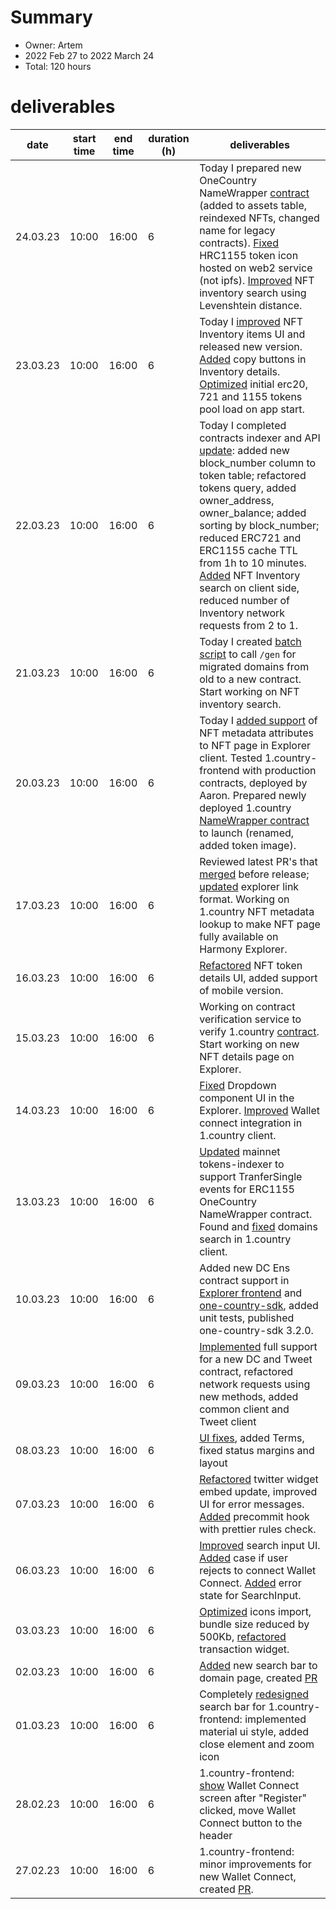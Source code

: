 # Summary
* Owner: Artem
* 2022 Feb 27 to 2022 March 24
* Total: 120 hours

# deliverables
| date     | start time | end time | duration (h) | deliverables                                                                                                                                                                                                                                                                                                                                                                                                                                                                                       |
|----------|------------|----------|--------------|----------------------------------------------------------------------------------------------------------------------------------------------------------------------------------------------------------------------------------------------------------------------------------------------------------------------------------------------------------------------------------------------------------------------------------------------------------------------------------------------------|
| 24.03.23 | 10:00      | 16:00    | 6            | Today I prepared new OneCountry NameWrapper [contract](https://explorer.harmony.one/address/0x4cd2563118e57b19179d8dc033f2b0c5b5d69ff5) (added to assets table, reindexed NFTs, changed name for legacy contracts). [Fixed](https://github.com/harmony-one/explorer-v2-frontend/pull/260) HRC1155 token icon hosted on web2 service (not ipfs). [Improved](https://github.com/harmony-one/explorer-v2-frontend/pull/261) NFT inventory search using Levenshtein distance.                          |                                                                                                                                                                                      |
| 23.03.23 | 10:00      | 16:00    | 6            | Today I [improved](https://github.com/harmony-one/explorer-v2-frontend/commit/5f4d5348652204bac41574c3d2bae4e94756781b) NFT Inventory items UI and released new version. [Added](https://github.com/harmony-one/explorer-v2-frontend/pull/258) copy buttons in Inventory details. [Optimized](https://github.com/harmony-one/explorer-v2-frontend/pull/259) initial erc20, 721 and 1155 tokens pool load on app start.                                                                             |                                                                                                                                                                                      |
| 22.03.23 | 10:00      | 16:00    | 6            | Today I completed contracts indexer and API [update](https://github.com/harmony-one/explorer-v2-backend/pull/99/files): added new block_number column to token table; refactored tokens query, added owner_address, owner_balance; added sorting by block_number; reduced ERC721 and ERC1155 cache TTL from 1h to 10 minutes. [Added](https://github.com/harmony-one/explorer-v2-frontend/pull/256) NFT Inventory search on client side, reduced number of Inventory network requests from 2 to 1. |                                                                                                                                                                                      |
| 21.03.23 | 10:00      | 16:00    | 6            | Today I created [batch script](https://github.com/ArtemKolodko/dc-scripts/blob/main/src/batch-gen.js) to call `/gen` for migrated domains from old to a new contract. Start working on NFT inventory search.                                                                                                                                                                                                                                                                                       |                                                                                                                                                                                      |
| 20.03.23 | 10:00      | 16:00    | 6            | Today I [added support](https://github.com/harmony-one/explorer-v2-frontend/pull/255) of NFT metadata attributes to NFT page in Explorer client. Tested 1.country-frontend with production contracts, deployed by Aaron. Prepared newly deployed 1.country [NameWrapper contract](http://localhost:3000/address/0x034a4ace40dacaf40e5392bf55867d0228307beb?activeTab=7) to launch (renamed, added token image).                                                                                    |                                                                                                                                                                                      |
| 17.03.23 | 10:00      | 16:00    | 6            | Reviewed latest PR's that [merged](https://github.com/harmony-one/1-country.frontend/commits/main) before release; [updated](https://github.com/harmony-one/1-country.frontend/commit/c1ffdc9f6192b638507a3a0e41c66cd42d56017e) explorer link format. Working on 1.country NFT metadata lookup to make NFT page fully available on Harmony Explorer.                                                                                                                                               |                                                                                                                                                                                      |
| 16.03.23 | 10:00      | 16:00    | 6            | [Refactored](https://github.com/harmony-one/explorer-v2-frontend/pull/254) NFT token details UI, added support of mobile version.                                                                                                                                                                                                                                                                                                                                                                  |                                                                                                                                                                                      |
| 15.03.23 | 10:00      | 16:00    | 6            | Working on contract verification service to verify 1.country [contract](https://explorer.harmony.one/address/0x69e756d56762fc66ade2ea8da4ced4f888d0cf8a?activeTab=7). Start working on new  NFT details page on Explorer.                                                                                                                                                                                                                                                                          |                                                                                                                                                                                      |
| 14.03.23 | 10:00      | 16:00    | 6            | [Fixed](https://github.com/harmony-one/explorer-v2-frontend/pull/253) Dropdown component UI in the Explorer. [Improved](https://github.com/harmony-one/1-country.frontend/pull/91) Wallet connect integration in 1.country client.                                                                                                                                                                                                                                                                 |                                                                                                                                                                                      |
| 13.03.23 | 10:00      | 16:00    | 6            | [Updated](https://github.com/harmony-one/explorer-v2-backend/pull/98) mainnet tokens-indexer to support TranferSingle events for ERC1155 OneCountry NameWrapper contract. Found and [fixed](https://github.com/harmony-one/1-country.frontend/pull/83) domains search in 1.country client.                                                                                                                                                                                                         |                                                                                                                                                                                      |
| 10.03.23 | 10:00      | 16:00    | 6            | Added new DC Ens contract support in [Explorer frontend](https://github.com/harmony-one/explorer-v2-frontend/pull/252) and [one-country-sdk](https://github.com/harmony-one/one-country-sdk/commit/d979eda078ce4c2d4728e18309d5185be69c7217), added unit tests, published one-country-sdk 3.2.0.                                                                                                                                                                                                   |                                                                                                                                                                                      |
| 09.03.23 | 10:00      | 16:00    | 6            | [Implemented](https://github.com/harmony-one/1-country.frontend/pull/70) full support for a new DC and Tweet contract, refactored network requests using new methods, added common client and Tweet client                                                                                                                                                                                                                                                                                         |                                                                                                                                                                                      |
| 08.03.23 | 10:00      | 16:00    | 6            | [UI fixes](https://github.com/harmony-one/1-country.frontend/pull/64), added Terms, fixed status margins and layout                                                                                                                                                                                                                                                                                                                                                                                |                                                                                                                                                                                      |
| 07.03.23 | 10:00      | 16:00    | 6            | [Refactored](https://github.com/harmony-one/1-country.frontend/pull/52/commits/061ce05853c94e1ac0ba074636b820c132007fae) twitter widget embed update, improved UI for error messages. [Added](https://github.com/harmony-one/1-country.frontend/pull/55) precommit hook with prettier rules check.                                                                                                                                                                                                 |                                                                                                                                                                                      |
| 06.03.23 | 10:00      | 16:00    | 6            | [Improved](https://github.com/harmony-one/1-country.frontend/pull/50) search input UI. [Added](https://github.com/harmony-one/1-country.frontend/pull/52) case if user rejects to connect Wallet Connect. [Added](https://github.com/harmony-one/1-country.frontend/pull/52/commits/d7a98212937052d1190595993736efa793708f2a) error state for SearchInput.                                                                                                                                         |                                                                                                                                                                                      |
| 03.03.23 | 10:00      | 16:00    | 6            | [Optimized](https://github.com/harmony-one/1-country.frontend/commit/d5a131983f41ce3c1f867e9c5a707e3cd9d8a3ee) icons import, bundle size reduced by 500Kb, [refactored](https://github.com/harmony-one/1-country.frontend/pull/48) transaction widget.                                                                                                                                                                                                                                             |                                                                                                                                                                                      |
| 02.03.23 | 10:00      | 16:00    | 6            | [Added](https://github.com/harmony-one/1-country.frontend/commit/a0876376ee5ee2867688f9f1c5d241c264ba578c) new search bar to domain page, created [PR](https://github.com/harmony-one/1-country.frontend/pull/45)                                                                                                                                                                                                                                                                                  |                                                                                                                                                                                      |
| 01.03.23 | 10:00      | 16:00    | 6            | Completely [redesigned](https://github.com/harmony-one/1-country.frontend/commit/b121364ee2c5dd3a7036fcba55ff2d27205d0c4b) search bar for 1.country-frontend: implemented material ui style, added close element and zoom icon                                                                                                                                                                                                                                                                     |                                                                                                                                                                                      |
| 28.02.23 | 10:00      | 16:00    | 6            | 1.country-frontend: [show](https://github.com/harmony-one/1-country.frontend/pull/37/commits/cecb28ee49feb60becb4b6ee3861ccd6cd10b60c) Wallet Connect screen after "Register" clicked, move Wallet Connect button to the header                                                                                                                                                                                                                                                                    |                                                                                                                                                                                      |
| 27.02.23 | 10:00      | 16:00    | 6            | 1.country-frontend: minor improvements for new Wallet Connect, created [PR](https://github.com/harmony-one/1-country.frontend/pull/34).                                                                                                                                                                                                                                                                                                                                                            |                                                                                                                                                                                      |
